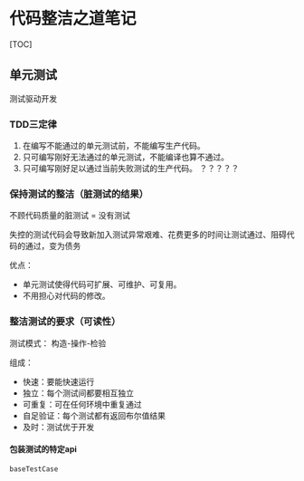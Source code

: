 # 代码整洁之道笔记

[TOC]

## 单元测试

测试驱动开发

### TDD三定律

1. 在编写不能通过的单元测试前，不能编写生产代码。
2. 只可编写刚好无法通过的单元测试，不能编译也算不通过。
3. 只可编写刚好足以通过当前失败测试的生产代码。   ？？？？？

### 保持测试的整洁（脏测试的结果）

不顾代码质量的脏测试 = 没有测试

失控的测试代码会导致新加入测试异常艰难、花费更多的时间让测试通过、阻碍代码的通过，变为债务

优点：
- 单元测试使得代码可扩展、可维护、可复用。
- 不用担心对代码的修改。

### 整洁测试的要求（可读性）

测试模式： 构造-操作-检验

组成：
- 快速：要能快速运行
- 独立：每个测试间都要相互独立
- 可重复：可在任何环境中重复通过
- 自足验证：每个测试都有返回布尔值结果
- 及时：测试优于开发

#### 包装测试的特定api

    baseTestCase
